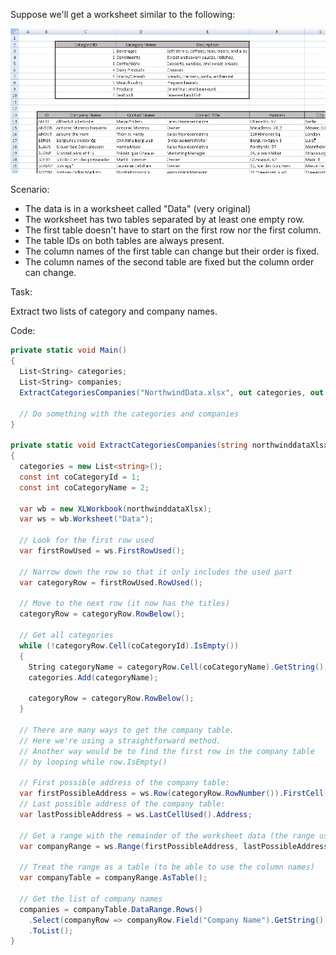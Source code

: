 Suppose we'll get a worksheet similar to the following:  

![NorthwindData.jpg](images/Finding-and-extracting-the-data_NorthwindData.jpg "NorthwindData.jpg")  

Scenario:  

* The data is in a worksheet called "Data" (very original)  
* The worksheet has two tables separated by at least one empty row.  
* The first table doesn't have to start on the first row nor the first column.  
* The table IDs on both tables are always present.  
* The column names of the first table can change but their order is fixed.  
* The column names of the second table are fixed but the column order can change.  

Task:  

Extract two lists of category and company names.  

Code:  

```c#
private static void Main()
{
  List<String> categories;
  List<String> companies;
  ExtractCategoriesCompanies("NorthwindData.xlsx", out categories, out companies);

  // Do something with the categories and companies
}

private static void ExtractCategoriesCompanies(string northwinddataXlsx, out List<string> categories, out List<string> companies)
{
  categories = new List<string>();
  const int coCategoryId = 1;
  const int coCategoryName = 2;

  var wb = new XLWorkbook(northwinddataXlsx);
  var ws = wb.Worksheet("Data");

  // Look for the first row used
  var firstRowUsed = ws.FirstRowUsed();

  // Narrow down the row so that it only includes the used part
  var categoryRow = firstRowUsed.RowUsed();

  // Move to the next row (it now has the titles)
  categoryRow = categoryRow.RowBelow();

  // Get all categories
  while (!categoryRow.Cell(coCategoryId).IsEmpty())
  {
    String categoryName = categoryRow.Cell(coCategoryName).GetString();
    categories.Add(categoryName);

    categoryRow = categoryRow.RowBelow();
  }

  // There are many ways to get the company table.
  // Here we're using a straightforward method.
  // Another way would be to find the first row in the company table
  // by looping while row.IsEmpty()

  // First possible address of the company table:
  var firstPossibleAddress = ws.Row(categoryRow.RowNumber()).FirstCell().Address;
  // Last possible address of the company table:
  var lastPossibleAddress = ws.LastCellUsed().Address;

  // Get a range with the remainder of the worksheet data (the range used)
  var companyRange = ws.Range(firstPossibleAddress, lastPossibleAddress).RangeUsed();

  // Treat the range as a table (to be able to use the column names)
  var companyTable = companyRange.AsTable();

  // Get the list of company names
  companies = companyTable.DataRange.Rows()
    .Select(companyRow => companyRow.Field("Company Name").GetString())
    .ToList();
}
```
